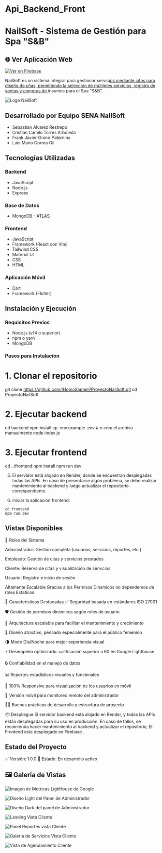 # Api_Backend_Front
# NailSoft - Sistema de Gestión para Spa "S&B"

## 🌐 Ver Aplicación Web 

[![Ver en Firebase](https://img.shields.io/badge/Ver%20App%20en-Firebase-orange?style=for-the-badge&logo=firebase)](https://nailsoft-7d03c.web.app/login)


NailSoft es un sistema integral para gestionar servic[ios mediante citas para diseño de uñas, permitiendo la selección de múltiples servicios, registro de ventas y compras de ](https://nailsoft-7d03c.web.app/login)insumos para el Spa "S&B".


![Logo NailSoft](https://gitbf.onrender.com/uploads/SPA%20Y%20BELLEZA%20MARCA%20DE%20AGUA%20DISTINTA.png) <!-- Reemplaza con la URL de tu logo -->

## Desarrollado por Equipo SENA NailSoft

- Sebastian Alvarez Restrepo
- Cristian Camilo Torres Arboleda
- Frank Javier Oronó Paternina
- Luis Mario Correa Gil

## Tecnologías Utilizadas

### Backend
- JavaScript
- Node.js
- Express

### Base de Datos
- MongoDB - ATLAS

### Frontend
- JavaScript
- Framework (React con Vite)
- Tailwind CSS
- Material UI
- CSS
- HTML

### Aplicación Móvil
- Dart
- Framework (Flutter)

## Instalación y Ejecución

### Requisitos Previos
- Node.js (v14 o superior)
- npm o yarn
- MongoDB

### Pasos para Instalación

# 1. Clonar el repositorio
git clone https://github.com/IHomoSapienI/ProyectoNailSoft.git
cd ProyectoNailSoft

# 2. Ejecutar backend
cd backend
npm install
cp .env.example .env # o crea el archivo manualmente
node index.js

# 3. Ejecutar frontend
cd ../frontend
npm install
npm run dev




5. El servidor está alojado en Render, donde se encuentran desplegadas todas las APIs.
En caso de presentarse algún problema, se debe realizar mantenimiento al backend y luego actualizar el repositorio correspondiente.

6. Iniciar la aplicación frontend:


```shellscript
cd frontend
npm run dev
```

## Vistas Disponibles

👥 Roles del Sistema

Administrador: Gestión completa (usuarios, servicios, reportes, etc.)

Empleado: Gestión de citas y servicios prestados

Cliente: Reserva de citas y visualización de servicios

Usuario: Registro e inicio de sesión

Altamente Escalable Gracias a los Permisos Dinamicos no dependemos de roles Estaticos


🌟 Características Destacadas
✅ Seguridad basada en estándares ISO 27001

🛡️ Gestión de permisos dinámicos según roles de usuario

🧱 Arquitectura escalable para facilitar el mantenimiento y crecimiento

💅 Diseño atractivo, pensado especialmente para el público femenino

🌗 Modo Día/Noche para mejor experiencia visual

⚡ Desempeño optimizado: calificación superior a 90 en Google Lighthouse

🔒 Confiabilidad en el manejo de datos

📊 Reportes estadísticos visuales y funcionales

📱 100% Responsive para visualización de los usuarios en móvil

📱 Versión móvil para monitoreo remoto del administrador

👨‍💻 Buenas prácticas de desarrollo y estructura de proyecto

📦 Despliegue
El servidor backend está alojado en Render, y todas las APIs están desplegadas para su uso en producción. En caso de fallos, se recomienda hacer mantenimiento al backend y actualizar el repositorio, El Frontend esta desplegado en Firebase .

## Estado del Proyecto
✅ Versión: 1.0.0
🚧 Estado: En desarrollo activo


## 🖼️ Galería de Vistas

![Imagen de Metricas LighHouse de Google](image.png)

![Diseño Light del Panel de Administrador](image-1.png) 

![Diseño Dark del panel de Administrador](image-2.png)

![Landing Vista Cliente](image-3.png)

![Panel Reportes vista Cliente](image-4.png)

![Galeria de Servicios Vista Cliente](image-5.png)

![Vista de Agendamiento Cliente](image-6.png)

